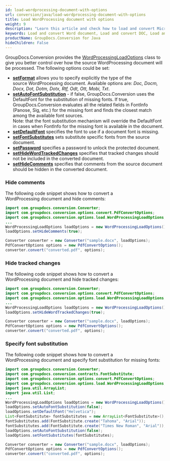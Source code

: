 ```yaml
---
id: load-wordprocessing-document-with-options
url: conversion/java/load-wordprocessing-document-with-options
title: Load WordProcessing document with options
weight: 9
description: "Learn this article and check how to load and convert Microsoft Word and Open Document files with advanced options using GroupDocs.Conversion for Java API."
keywords: Load and convert Word document, Load and convert DOC, Load and convert DOCX, Load and convert ODT, Load and convert OTT
productName: GroupDocs.Conversion for Java
hideChildren: False
---
```

GroupDocs.Conversion provides the [WordProcessingLoadOptions](https://reference.groupdocs.com/java/conversion/com.groupdocs.conversion.options.load/WordProcessingLoadOptions) class to give you better control over how the source WordProcessing document will be processed. The following options could be set: 

*   **[setFormat](https://reference.groupdocs.com/java/conversion/com.groupdocs.conversion.options.load/WordProcessingLoadOptions#setFormat(com.groupdocs.conversion.filetypes.WordProcessingFileType))** allows you to specify explicitly the type of the source WordProcessing document. Available options are: *Doc, Docm, Docx, Dot, Dotm, Dotx, Rtf, Odt, Ott, Mobi, Txt*.
*   **[setAutoFontSubstitution](https://reference.groupdocs.com/java/conversion/com.groupdocs.conversion.options.load/WordProcessingLoadOptions#setAutoFontSubstitution(boolean))** - if false, GroupDocs.Conversion uses the DefaultFont for the substitution of missing fonts. If true, GroupDocs.Conversion evaluates all the related fields in FontInfo (Panose, Sig, etc.) for the missing font and finds the closest match among the available font sources.   
    Note: that the font substitution mechanism will override the DefaultFont in cases when FontInfo for the missing font is available in the document.
*   **[setDefaultFont](https://reference.groupdocs.com/java/conversion/com.groupdocs.conversion.options.load/WordProcessingLoadOptions#setDefaultFont(java.lang.String))** specifies the font to use if a document font is missing.
*   **[setFontSubstitutes](https://reference.groupdocs.com/java/conversion/com.groupdocs.conversion.options.load/WordProcessingLoadOptions#setFontSubstitutes(java.util.List))** sets substitute specific fonts from the source document.
*   **[setPassword](https://reference.groupdocs.com/java/conversion/com.groupdocs.conversion.options.load/WordProcessingLoadOptions#setPassword(java.lang.String))** specifies a password to unlock the protected document.
*   **[setHideWordTrackedChanges](https://reference.groupdocs.com/java/conversion/com.groupdocs.conversion.options.load/WordProcessingLoadOptions#setHideWordTrackedChanges(boolean))** specifies that tracked changes should not be included in the converted document.
*   **[setHideComments](https://reference.groupdocs.com/java/conversion/com.groupdocs.conversion.options.load/WordProcessingLoadOptions#setHideComments(boolean))** specifies that comments from the source document should be hidden in the converted document.

### Hide comments

The following code snippet shows how to convert a WordProcessing document and hide comments:

```java
import com.groupdocs.conversion.Converter;
import com.groupdocs.conversion.options.convert.PdfConvertOptions;
import com.groupdocs.conversion.options.load.WordProcessingLoadOptions;
...
WordProcessingLoadOptions loadOptions = new WordProcessingLoadOptions();
loadOptions.setHideComments(true);

Converter converter = new Converter("sample.docx", loadOptions);
PdfConvertOptions options = new PdfConvertOptions();
converter.convert("converted.pdf", options);
```

### Hide tracked changes

The following code snippet shows how to convert a WordProcessing document and hide tracked changes:

```java
import com.groupdocs.conversion.Converter;
import com.groupdocs.conversion.options.convert.PdfConvertOptions;
import com.groupdocs.conversion.options.load.WordProcessingLoadOptions;
...
WordProcessingLoadOptions loadOptions = new WordProcessingLoadOptions();
loadOptions.setHideWordTrackedChanges(true);

Converter converter = new Converter("sample.docx", loadOptions);
PdfConvertOptions options = new PdfConvertOptions();
converter.convert("converted.pdf", options);
```

### Specify font substitution

The following code snippet shows how to convert a WordProcessing document and specify font substitution for missing fonts:

```java
import com.groupdocs.conversion.Converter;
import com.groupdocs.conversion.contracts.FontSubstitute;
import com.groupdocs.conversion.options.convert.PdfConvertOptions;
import com.groupdocs.conversion.options.load.WordProcessingLoadOptions;
import java.util.ArrayList;
import java.util.List;
...
WordProcessingLoadOptions loadOptions = new WordProcessingLoadOptions();
loadOptions.setAutoFontSubstitution(false);
loadOptions.setDefaultFont("Helvetica");
List<FontSubstitute> fontSubstitutes = new ArrayList<FontSubstitute>();
fontSubstitutes.add(FontSubstitute.create("Tahoma", "Arial"));
fontSubstitutes.add(FontSubstitute.create("Times New Roman", "Arial"));
loadOptions.setAutoFontSubstitution(false);
loadOptions.setFontSubstitutes(fontSubstitutes);

Converter converter = new Converter("sample.docx", loadOptions);
PdfConvertOptions options = new PdfConvertOptions();
converter.convert("converted.pdf", options);
```
